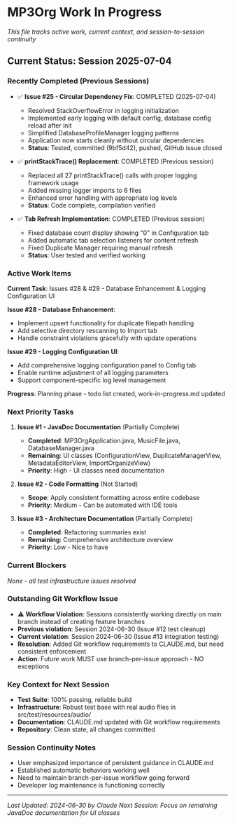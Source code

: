 # MP3Org Work In Progress

*This file tracks active work, current context, and session-to-session continuity*

## Current Status: Session 2025-07-04

### **Recently Completed (Previous Sessions)**
- ✅ **Issue #25 - Circular Dependency Fix**: COMPLETED (2025-07-04)
  - Resolved StackOverflowError in logging initialization
  - Implemented early logging with default config, database config reload after init
  - Simplified DatabaseProfileManager logging patterns
  - Application now starts cleanly without circular dependencies
  - **Status**: Tested, committed (9bf5d42), pushed, GitHub issue closed

- ✅ **printStackTrace() Replacement**: COMPLETED (Previous session)
  - Replaced all 27 printStackTrace() calls with proper logging framework usage
  - Added missing logger imports to 6 files
  - Enhanced error handling with appropriate log levels
  - **Status**: Code complete, compilation verified

- ✅ **Tab Refresh Implementation**: COMPLETED (Previous session)
  - Fixed database count display showing "0" in Configuration tab
  - Added automatic tab selection listeners for content refresh
  - Fixed Duplicate Manager requiring manual refresh
  - **Status**: User tested and verified working

### **Active Work Items**
**Current Task**: Issues #28 & #29 - Database Enhancement & Logging Configuration UI

**Issue #28 - Database Enhancement**: 
- Implement upsert functionality for duplicate filepath handling
- Add selective directory rescanning to Import tab
- Handle constraint violations gracefully with update operations

**Issue #29 - Logging Configuration UI**:
- Add comprehensive logging configuration panel to Config tab
- Enable runtime adjustment of all logging parameters
- Support component-specific log level management

**Progress**: Planning phase - todo list created, work-in-progress.md updated

### **Next Priority Tasks**
1. **Issue #1 - JavaDoc Documentation** (Partially Complete)
   - **Completed**: MP3OrgApplication.java, MusicFile.java, DatabaseManager.java
   - **Remaining**: UI classes (ConfigurationView, DuplicateManagerView, MetadataEditorView, ImportOrganizeView)
   - **Priority**: High - UI classes need documentation

2. **Issue #2 - Code Formatting** (Not Started)
   - **Scope**: Apply consistent formatting across entire codebase
   - **Priority**: Medium - Can be automated with IDE tools

3. **Issue #3 - Architecture Documentation** (Partially Complete)
   - **Completed**: Refactoring summaries exist
   - **Remaining**: Comprehensive architecture overview
   - **Priority**: Low - Nice to have

### **Current Blockers**
*None - all test infrastructure issues resolved*

### **Outstanding Git Workflow Issue**
- ⚠️ **Workflow Violation**: Sessions consistently working directly on main branch instead of creating feature branches
- **Previous violation**: Session 2024-06-30 (Issue #12 test cleanup)
- **Current violation**: Session 2024-06-30 (Issue #13 integration testing)
- **Resolution**: Added Git workflow requirements to CLAUDE.md, but need consistent enforcement
- **Action**: Future work MUST use branch-per-issue approach - NO exceptions

### **Key Context for Next Session**
- **Test Suite**: 100% passing, reliable build
- **Infrastructure**: Robust test base with real audio files in src/test/resources/audio/
- **Documentation**: CLAUDE.md updated with Git workflow requirements
- **Repository**: Clean state, all changes committed

### **Session Continuity Notes**
- User emphasized importance of persistent guidance in CLAUDE.md
- Established automatic behaviors working well
- Need to maintain branch-per-issue workflow going forward
- Developer log maintenance is functioning correctly

---
*Last Updated: 2024-06-30 by Claude*
*Next Session: Focus on remaining JavaDoc documentation for UI classes*